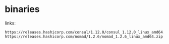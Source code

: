 # binaries

links:

```
https://releases.hashicorp.com/consul/1.12.0/consul_1.12.0_linux_amd64.zip
https://releases.hashicorp.com/nomad/1.2.6/nomad_1.2.6_linux_amd64.zip
```
